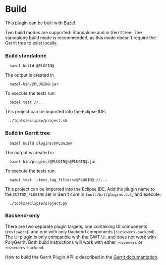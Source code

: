 Build
=====

This plugin can be built with Bazel.

Two build modes are supported: Standalone and in Gerrit tree.
The standalone build mode is recommended, as this mode doesn't require
the Gerrit tree to exist locally.

### Build standalone

```
  bazel build @PLUGIN@
```

The output is created in

```
  bazel-bin/@PLUGIN@.jar
```

To execute the tests run:

```
  bazel test //...
```

This project can be imported into the Eclipse IDE:

```
  ./tools/eclipse/project.sh
```

### Build in Gerrit tree

```
  bazel build plugins/@PLUGIN@
```

The output is created in

```
  bazel-bin/plugins/@PLUGIN@/@PLUGIN@.jar
```

To execute the tests run:

```
  bazel test --test_tag_filters=@PLUGIN@ //...
```

This project can be imported into the Eclipse IDE.
Add the plugin name to the `CUSTOM_PLUGINS` set in
Gerrit core in `tools/bzl/plugins.bzl`, and execute:

```
  ./tools/eclipse/project.py
```

### Backend-only

There are two separate plugin targets, one containing UI components
(`reviewers`), and one with only backend components (`reviewers-backend`). The
UI plugin is only compatible with the GWT UI, and does not work with PolyGerrit.
Both build instructions will work with either `reviewers` or
`reviewers-backend`.

How to build the Gerrit Plugin API is described in the [Gerrit
documentation](../../../Documentation/dev-bazel.html#_extension_and_plugin_api_jar_files).
